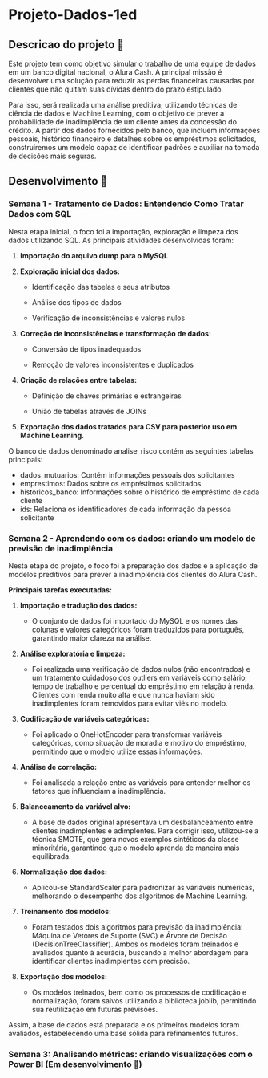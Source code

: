 # Projeto-Dados-1ed

## Descricao do projeto :book:
Este projeto tem como objetivo simular o trabalho de uma equipe de dados em um banco digital nacional, o Alura Cash. A principal missão é desenvolver uma solução para reduzir as perdas financeiras causadas por clientes que não quitam suas dívidas dentro do prazo estipulado.

Para isso, será realizada uma análise preditiva, utilizando técnicas de ciência de dados e Machine Learning, com o objetivo de prever a probabilidade de inadimplência de um cliente antes da concessão do crédito. A partir dos dados fornecidos pelo banco, que incluem informações pessoais, histórico financeiro e detalhes sobre os empréstimos solicitados, construiremos um modelo capaz de identificar padrões e auxiliar na tomada de decisões mais seguras.

## Desenvolvimento :muscle:

### Semana 1 - Tratamento de Dados: Entendendo Como Tratar Dados com SQL
Nesta etapa inicial, o foco foi a importação, exploração e limpeza dos dados utilizando SQL. As principais atividades desenvolvidas foram:

1. **Importação do arquivo dump para o MySQL**

2. **Exploração inicial dos dados:**

    * Identificação das tabelas e seus atributos

    * Análise dos tipos de dados

    * Verificação de inconsistências e valores nulos

3. **Correção de inconsistências e transformação de dados:**

    * Conversão de tipos inadequados

    * Remoção de valores inconsistentes e duplicados


4. **Criação de relações entre tabelas:**

    * Definição de chaves primárias e estrangeiras

    * União de tabelas através de JOINs

5. **Exportação dos dados tratados para CSV para posterior uso em Machine Learning.**

O banco de dados denominado analise_risco contém as seguintes tabelas principais:

* dados_mutuarios: Contém informações pessoais dos solicitantes
* emprestimos: Dados sobre os empréstimos solicitados
* historicos_banco: Informações sobre o histórico de empréstimo de cada cliente
* ids: Relaciona os identificadores de cada informação da pessoa solicitante

### Semana 2 - Aprendendo com os dados: criando um modelo de previsão de inadimplência
Nesta etapa do projeto, o foco foi a preparação dos dados e a aplicação de modelos preditivos para prever a inadimplência dos clientes do Alura Cash.

**Principais tarefas executadas:**

1. **Importação e tradução dos dados:**
    * O conjunto de dados foi importado do MySQL e os nomes das colunas e valores categóricos foram traduzidos para português, garantindo maior clareza na análise.

2. **Análise exploratória e limpeza:**
    * Foi realizada uma verificação de dados nulos (não encontrados) e um tratamento cuidadoso dos outliers em variáveis como salário, tempo de trabalho e percentual do empréstimo em relação à renda. Clientes com renda muito alta e que nunca haviam sido inadimplentes foram removidos para evitar viés no modelo.

3. **Codificação de variáveis categóricas:**
   * Foi aplicado o OneHotEncoder para transformar variáveis categóricas, como situação de moradia e motivo do empréstimo, permitindo que o modelo utilize essas informações.

4. **Análise de correlação:**
   * Foi analisada a relação entre as variáveis para entender melhor os fatores que influenciam a inadimplência.

5. **Balanceamento da variável alvo:**
   * A base de dados original apresentava um desbalanceamento entre clientes inadimplentes e adimplentes. Para corrigir isso, utilizou-se a técnica SMOTE, que gera novos exemplos sintéticos da classe minoritária, garantindo que o modelo aprenda de maneira mais equilibrada.

6. **Normalização dos dados:**
   * Aplicou-se StandardScaler para padronizar as variáveis numéricas, melhorando o desempenho dos algoritmos de Machine Learning.

7. **Treinamento dos modelos:**
   * Foram testados dois algoritmos para previsão da inadimplência: Máquina de Vetores de Suporte (SVC) e Árvore de Decisão (DecisionTreeClassifier). Ambos os modelos foram treinados e avaliados quanto à acurácia, buscando a melhor abordagem para identificar clientes inadimplentes com precisão.

8. **Exportação dos modelos:**
   * Os modelos treinados, bem como os processos de codificação e normalização, foram salvos utilizando a biblioteca joblib, permitindo sua reutilização em futuras previsões.

Assim, a base de dados está preparada e os primeiros modelos foram avaliados, estabelecendo uma base sólida para refinamentos futuros.

### Semana 3: Analisando métricas: criando visualizações com o Power BI (Em desenvolvimento :construction_worker:)
   





































